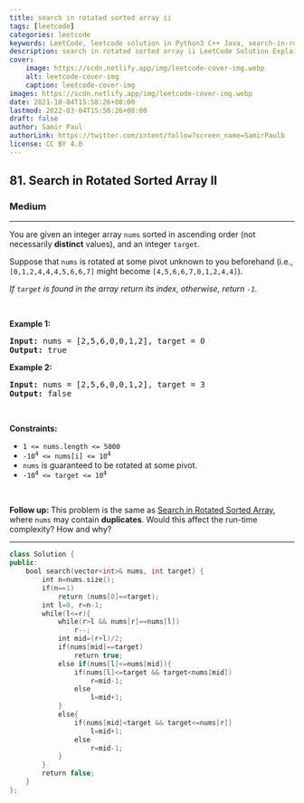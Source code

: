 ```yaml
---
title: search in rotated sorted array ii
tags: [leetcode]
categories: leetcode
keywords: LeetCode, leetcode solution in Python3 C++ Java, search-in-rotated-sorted-array-ii solution
description: search in rotated sorted array ii LeetCode Solution Explained
cover:
    image: https://scdn.netlify.app/img/leetcode-cover-img.webp
    alt: leetcode-cover-img
    caption: leetcode-cover-img
images: https://scdn.netlify.app/img/leetcode-cover-img.webp
date: 2021-10-04T15:58:26+08:00
lastmod: 2022-03-04T15:58:26+08:00
draft: false
author: Samir Paul
authorLink: https://twitter.com/intent/follow?screen_name=SamirPaulb
license: CC BY 4.0
---
```



<h2>81. Search in Rotated Sorted Array II</h2><h3>Medium</h3><hr><div><p>You are given an integer array <code>nums</code> sorted in ascending order (not necessarily <strong>distinct</strong> values), and an integer <code>target</code>.</p>

<p>Suppose that <code>nums</code> is rotated at some pivot unknown to you beforehand (i.e., <code>[0,1,2,4,4,4,5,6,6,7]</code> might become <code>[4,5,6,6,7,0,1,2,4,4]</code>).</p>

<p><em>If <code>target</code> is found in the array return its index, otherwise, return <code>-1</code>.</em></p>

<p>&nbsp;</p>
<p><strong>Example 1:</strong></p>
<pre><strong>Input:</strong> nums = [2,5,6,0,0,1,2], target = 0
<strong>Output:</strong> true
</pre><p><strong>Example 2:</strong></p>
<pre><strong>Input:</strong> nums = [2,5,6,0,0,1,2], target = 3
<strong>Output:</strong> false
</pre>
<p>&nbsp;</p>
<p><strong>Constraints:</strong></p>

<ul>
	<li><code>1 &lt;= nums.length &lt;= 5000</code></li>
	<li><code>-10<sup>4</sup> &lt;= nums[i] &lt;= 10<sup>4</sup></code></li>
	<li><code>nums</code> is guaranteed to be rotated at some pivot.</li>
	<li><code>-10<sup>4</sup> &lt;= target &lt;= 10<sup>4</sup></code></li>
</ul>

<p>&nbsp;</p>
<strong>Follow up: </strong>This problem is the same as <a href="/problems/search-in-rotated-sorted-array/description/" target="_blank">Search in Rotated Sorted Array</a>, where <code>nums</code> may contain <strong>duplicates</strong>. Would this affect the run-time complexity? How and why?</div>

---




```cpp
class Solution {
public:
    bool search(vector<int>& nums, int target) {
        int n=nums.size();
        if(n==1) 
            return (nums[0]==target);
        int l=0, r=n-1; 
        while(l<=r){
            while(r>l && nums[r]==nums[l])
                r--;
            int mid=(r+l)/2;
            if(nums[mid]==target)
                return true;
            else if(nums[l]<=nums[mid]){
                if(nums[l]<=target && target<nums[mid]) 
                    r=mid-1;
                else 
                    l=mid+1;
            }
            else{
                if(nums[mid]<target && target<=nums[r]) 
                    l=mid+1;
                else 
                    r=mid-1;
            }
        }
        return false;
    }
};

```
